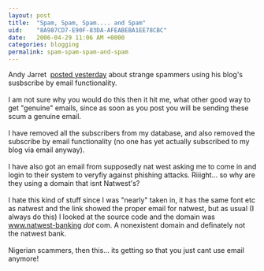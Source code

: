 ```yaml
---
layout: post
title:  "Spam, Spam, Spam.... and Spam"
uid:	"8A987CD7-E90F-83DA-AFEABEBA1EE78CBC"
date:   2006-04-29 11:06 AM +0000
categories: blogging
permalink: spam-spam-spam-and-spam
---
```

Andy Jarret&nbsp; <a href="http://www.andyjarrett.co.uk/andy/blog/index.cfm/2006/4/28/Removed-email-subscribers">posted yesterday</a> about strange spammers using his blog's susbscribe by email functionality.<br /><br />I am not sure why you would do this then it hit me, what other good way to get &quot;genuine&quot; emails, since as soon as you post you will be sending these scum a genuine email. <br /><br />I have removed all the subscribers from my database, and also removed the subscribe by email functionality (no one has yet actually subscribed to my blog via email anyway). <br /><br />I have also got an email from supposedly nat west asking me to come in and login to their system to veryfiy against phishing attacks. Riiight... so why are they using a domain that isnt Natwest's?<br /><br />I hate this kind of stuff since I was &quot;nearly&quot; taken in, it has the same font etc as natwest and the link showed the proper email for natwest, but as usual (I always do this) I looked at the source code and the domain was www.natwest-banking *dot* com. A nonexistent domain and definately not the natwest bank.<br /><br />Nigerian scammers, then this... its getting so that you just cant use email anymore!